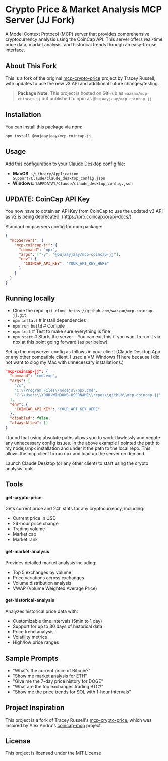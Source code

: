 # Crypto Price & Market Analysis MCP Server (JJ Fork)

A Model Context Protocol (MCP) server that provides comprehensive cryptocurrency analysis using the CoinCap API. This server offers real-time price data, market analysis, and historical trends through an easy-to-use interface.

## About This Fork

This is a fork of the original [mcp-crypto-price](https://github.com/truss44/mcp-crypto-price) project by Tracey Russell, with updates to use the new v3 API and additional future changes/testing.

> **Package Note**: This project is hosted on GitHub as `wazzan/mcp-coincap-jj` but published to npm as `@bujaayjaay/mcp-coincap-jj`

## Installation

You can install this package via npm:

```bash
npm install @bujaayjaay/mcp-coincap-jj
```

## Usage

Add this configuration to your Claude Desktop config file:

- **MacOS**: `~/Library/Application Support/Claude/claude_desktop_config.json`
- **Windows**: `%APPDATA%/Claude/claude_desktop_config.json`

## UPDATE: CoinCap API Key

You now have to obtain an API Key from CoinCap to use the updated v3 API as v2 is being deprecated:
(https://pro.coincap.io/api-docs/)

Standard mcpservers config for npm package:
```json
{
  "mcpServers": {
    "mcp-coincap-jj": {
      "command": "npx",
      "args": ["-y", "@bujaayjaay/mcp-coincap-jj"],
      "env": {
        "COINCAP_API_KEY": "YOUR_API_KEY_HERE"
      }
    }
  }
}
```

## Running locally

- Clone the repo: `git clone https://github.com/wazzan/mcp-coincap-jj.git`
- `npm install` # Install dependencies
- `npm run build` # Compile
- `npm test` # Test to make sure everything is fine
- `npm start` # Starts the server - You can exit this if you want to run it via npx at this point going forward (as per below)

Set up the mcpserver config as follows in your client (Claude Desktop App or any other compatible client, I used a VM Windows 11 here because I did not want to clog my Mac with unnecessary installations.)

```json
"mcp-coincap-jj": {
  "command": "cmd.exe",
  "args": [
    "/c",
    "C:\\Program Files\\nodejs\\npx.cmd",
    "C:\\Users\\YOUR-WINDOWS-USERNAME\\repos\\github\\mcp-coincap-jj"
  ],
  "env": {
    "COINCAP_API_KEY": "YOUR_API_KEY_HERE"
  },
  "disabled": false,
  "alwaysAllow": []
}
```
I found that using absolute paths allows you to work flawlessly and negate any unnecessary config issues. In the above example I pointed the path to my nodejs/npx installation and under it the path to the local repo. This allows the mcp client to run npx and load up the server on demand.

Launch Claude Desktop (or any other client) to start using the crypto analysis tools.

## Tools

#### get-crypto-price

Gets current price and 24h stats for any cryptocurrency, including:
- Current price in USD
- 24-hour price change
- Trading volume
- Market cap
- Market rank

#### get-market-analysis

Provides detailed market analysis including:
- Top 5 exchanges by volume
- Price variations across exchanges
- Volume distribution analysis
- VWAP (Volume Weighted Average Price)

#### get-historical-analysis

Analyzes historical price data with:
- Customizable time intervals (5min to 1 day)
- Support for up to 30 days of historical data
- Price trend analysis
- Volatility metrics
- High/low price ranges

## Sample Prompts

- "What's the current price of Bitcoin?"
- "Show me market analysis for ETH"
- "Give me the 7-day price history for DOGE"
- "What are the top exchanges trading BTC?"
- "Show me the price trends for SOL with 1-hour intervals"

## Project Inspiration

This project is a fork of Tracey Russell's [mcp-crypto-price](https://github.com/truss44/mcp-crypto-price), which was inspired by Alex Andru's [coincap-mcp](https://github.com/QuantGeekDev/coincap-mcp) project.

## License

This project is licensed under the MIT License
